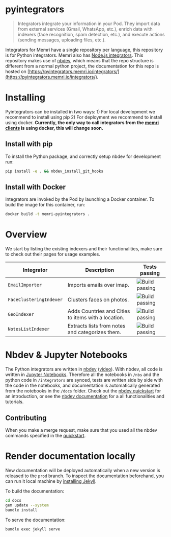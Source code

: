 # pyintegrators
> Integrators integrate your information in your Pod. They import data from external services (Gmail, WhatsApp, etc.), enrich data with indexers (face recognition, spam detection, etc.), and execute actions (sending messages, uploading files, etc.).


Integrators for Memri have a single repository per language, this repository is for Python integrators. Memri also has [Node.js integrators](https://gitlab.memri.io/memri/nodeintegrators). This repository makes use of [nbdev](https://github.com/fastai/nbdev), which means that the repo structure is different from a normal python project, the documentation for this repo is hosted on [https://pyintegrators.memri.io/integrators/](https://pyintegrators.memri.io/integrators/).

# Installing
Pyintegrators can be installed in two ways: 1) For local development we recommend to install using pip 2) For deployment we recommend to install using docker. **Currently, the only way to call integrators from the [memri](https://gitlab.memri.io/memri/browser-application) [clients](https://gitlab.memri.io/memri/ios-application)  is using docker, this will change soon.**

## Install with pip
To install the Python package, and correctly setup nbdev for development run:
```bash
pip install -e . && nbdev_install_git_hooks
```

## Install with Docker 
Integrators are invoked by the Pod by launching a Docker container. To build the image for this container, run:
```bash
docker build -t memri-pyintegrators .
```


# Overview
We start by listing the existing indexers and their functionalities, make sure to check out their pages for usage examples.





| Integrator | Description | Tests passing |
|------------|-------------|---------------|
|`EmailImporter`|Imports emails over imap.| ![Build passing](https://gitlab.memri.io/memri/pyintegrators/-/raw/prod/assets/build-passing.svg "Build passing")|
|`FaceClusteringIndexer`|Clusters faces on photos.| ![Build passing](https://gitlab.memri.io/memri/pyintegrators/-/raw/prod/assets/build-passing.svg "Build passing")|
|`GeoIndexer`|Adds Countries and Cities to items with a location.| ![Build passing](https://gitlab.memri.io/memri/pyintegrators/-/raw/prod/assets/build-passing.svg "Build passing")|
|`NotesListIndexer`|Extracts lists from notes and categorizes them.| ![Build passing](https://gitlab.memri.io/memri/pyintegrators/-/raw/prod/assets/build-passing.svg "Build passing")|




# Nbdev & Jupyter Notebooks
The Python integrators are written in [nbdev](https://nbdev.fast.ai/) ([video](https://www.youtube.com/watch?v=9Q6sLbz37gk&t=1301s)). With nbdev, all code is written in 
[Jupyter Notebooks](https://jupyter.readthedocs.io/en/latest/install/notebook-classic.html). Therefore all the notebooks in `/nbs` and the python code in `/integrators` are synced, tests are written side by side with the code in the notebooks, and documentation is automatically generated from the notebooks in the `/docs` folder. Check out the [nbdev quickstart](./wiki/nbdev_quickstart.md) for an introduction, or see the [nbdev documentation](https://nbdev.fast.ai/) for a all functionalities and tutorials.

## Contributing
When you make a merge request, make sure that you used all the nbdev commands specified in the [quickstart](./wiki/nbdev_quickstart.md).

# Render documentation locally
New documentation will be deployed automatically when a new version is released to the `prod`  branch. To inspect the documentation beforehand, you can run it local machine by [installing Jekyll](https://jekyllrb.com/docs/installation/).

To build the documentation:
```bash
cd docs
gem update --system 
bundle install
```

To serve the documentation:
```bash
bundle exec jekyll serve
```
